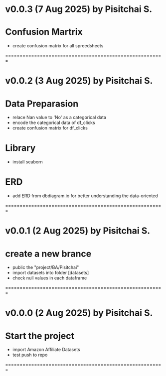# v0.0.3 (7 Aug 2025) by Pisitchai S.

# Confusion Martrix

- create confusion matrix for all spreedsheets

=======================================================

# v0.0.2 (3 Aug 2025) by Pisitchai S.

# Data Preparasion

- relace Nan value to 'No' as a categorical data
- encode the categorical data of df_clicks
- create confusion matrix for df_clicks

# Library

- install seaborn

# ERD

- add ERD from dbdiagram.io for better understanding the data-oriented

=======================================================

# v0.0.1 (2 Aug 2025) by Pisitchai S.

# create a new brance

- public the "project/BA/Pisitchai"
- import datasets into folder [datasets]
- check null values in each dataframe

=======================================================

# v0.0.0 (2 Aug 2025) by Pisitchai S.

# Start the project

- import Amazon Affiliate Datasets
- test push to repo

=======================================================